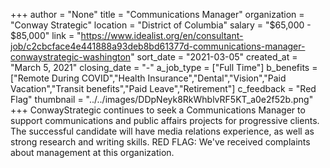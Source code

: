 +++
author = "None"
title = "Communications Manager"
organization = "Conway Strategic"
location = "District of Columbia"
salary = "$65,000 - $85,000"
link = "https://www.idealist.org/en/consultant-job/c2cbcface4e441888a93deb8bd61377d-communications-manager-conwaystrategic-washington"
sort_date = "2021-03-05"
created_at = "March 5, 2021"
closing_date = "-"
a_job_type = ["Full Time"]
b_benefits = ["Remote During COVID","Health Insurance","Dental","Vision","Paid Vacation","Transit benefits","Paid Leave","Retirement"]
c_feedback = "Red Flag"
thumbnail = "../../images/DDpNeyk8RkWhblvRF5KT_a0e2f52b.png"
+++
ConwayStrategic continues to seek a Communications Manager to support communications and public affairs projects for progressive clients. The successful candidate will have media relations experience, as well as strong research and writing skills.  RED FLAG: We've received complaints about management at this organization.